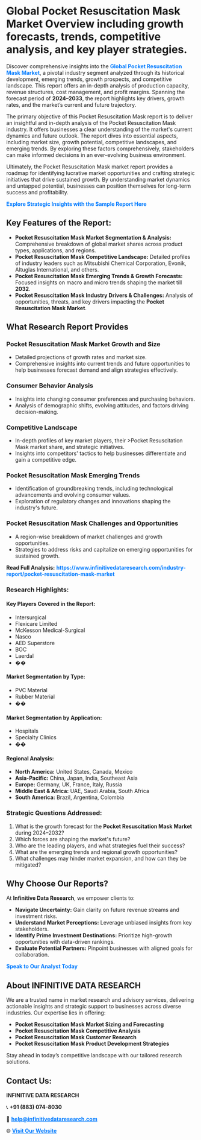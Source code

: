 <h1>Global Pocket Resuscitation Mask Market Overview including growth forecasts, trends, competitive analysis, and key player strategies.</h1>
<p>
Discover comprehensive insights into the 
<a href="https://www.infinitivedataresearch.com/industry-report/pocket-resuscitation-mask-market" rel="dofollow" style="color: #007BFF; text-decoration: none;"><strong>Global Pocket Resuscitation Mask Market</strong></a>, a pivotal industry segment analyzed through its historical development, emerging trends, growth prospects, and competitive landscape. This report offers an in-depth analysis of production capacity, revenue structures, cost management, and profit margins. Spanning the forecast period of <strong>2024–2033</strong>, the report highlights key drivers, growth rates, and the market’s current and future trajectory.
</p>
<p>
The primary objective of this Pocket Resuscitation Mask report is to deliver an insightful and in-depth analysis of the Pocket Resuscitation Mask industry. It offers businesses a clear understanding of the market's current dynamics and future outlook. The report dives into essential aspects, including market size, growth potential, competitive landscapes, and emerging trends. By exploring these factors comprehensively, stakeholders can make informed decisions in an ever-evolving business environment.
</p>
<p>
Ultimately, the Pocket Resuscitation Mask market report provides a roadmap for identifying lucrative market opportunities and crafting strategic initiatives that drive sustained growth. By understanding market dynamics and untapped potential, businesses can position themselves for long-term success and profitability.
</p>
<p>
<a href="https://www.infinitivedataresearch.com/request-sample/reportId=109829" style="color: #007BFF; text-decoration: none;"><strong>Explore Strategic Insights with the Sample Report Here</strong></a>
</p>

<h2>Key Features of the Report:</h2>
<ul>
<li><strong>Pocket Resuscitation Mask Market Segmentation & Analysis:</strong> Comprehensive breakdown of global market shares across product types, applications, and regions.</li>
<li><strong>Pocket Resuscitation Mask Competitive Landscape:</strong> Detailed profiles of industry leaders such as Mitsubishi Chemical Corporation, Evonik, Altuglas International, and others.</li>
<li><strong>Pocket Resuscitation Mask Emerging Trends & Growth Forecasts:</strong> Focused insights on macro and micro trends shaping the market till <strong>2032</strong>.</li>
<li><strong>Pocket Resuscitation Mask Industry Drivers & Challenges:</strong> Analysis of opportunities, threats, and key drivers impacting the <strong>Pocket Resuscitation Mask Market</strong>.</li>
</ul>

<h2>What Research Report Provides</h2>
<h3>Pocket Resuscitation Mask Market Growth and Size</h3>
<ul>
<li>Detailed projections of growth rates and market size.</li>
<li>Comprehensive insights into current trends and future opportunities to help businesses forecast demand and align strategies effectively.</li>
</ul>

<h3>Consumer Behavior Analysis</h3>
<ul>
<li>Insights into changing consumer preferences and purchasing behaviors.</li>
<li>Analysis of demographic shifts, evolving attitudes, and factors driving decision-making.</li>
</ul>

<h3>Competitive Landscape</h3>
<ul>
<li>In-depth profiles of key market players, their >Pocket Resuscitation Mask market share, and strategic initiatives.</li>
<li>Insights into competitors' tactics to help businesses differentiate and gain a competitive edge.</li>
</ul>

<h3>Pocket Resuscitation Mask Emerging Trends</h3>
<ul>
<li>Identification of groundbreaking trends, including technological advancements and evolving consumer values.</li>
<li>Exploration of regulatory changes and innovations shaping the industry's future.</li>
</ul>

<h3>Pocket Resuscitation Mask Challenges and Opportunities</h3>
<ul>
<li>A region-wise breakdown of market challenges and growth opportunities.</li>
<li>Strategies to address risks and capitalize on emerging opportunities for sustained growth.</li>
</ul>
<p><strong>Read Full Analysis:</strong> <a href="https://www.infinitivedataresearch.com/industry-report/pocket-resuscitation-mask-market" rel="dofollow" style="color: #007BFF; text-decoration: none;"><strong>https://www.infinitivedataresearch.com/industry-report/pocket-resuscitation-mask-market</strong></a></p>
<h3>Research Highlights:</h3>
<h4>Key Players Covered in the Report:</h4>
<ul><li>Intersurgical</li><li>Flexicare Limited</li><li>McKesson Medical-Surgical</li><li>Nasco</li><li>AED Superstore</li><li>BOC</li><li>Laerdal</li><li>��</li></ul>
<h4>Market Segmentation by Type:</h4>
<ul><li>PVC Material</li><li>Rubber Material</li><li>��</li></ul>
<h4>Market Segmentation by Application:</h4>
<ul><li>Hospitals</li><li>Specialty Clinics</li><li>��</li></ul>

<h4>Regional Analysis:</h4>
<ul>
<li><strong>North America:</strong> United States, Canada, Mexico</li>
<li><strong>Asia-Pacific:</strong> China, Japan, India, Southeast Asia</li>
<li><strong>Europe:</strong> Germany, UK, France, Italy, Russia</li>
<li><strong>Middle East & Africa:</strong> UAE, Saudi Arabia, South Africa</li>
<li><strong>South America:</strong> Brazil, Argentina, Colombia</li>
</ul>

<h3>Strategic Questions Addressed:</h3>
<ol>
<li>What is the growth forecast for the <strong>Pocket Resuscitation Mask Market</strong> during 2024–2032?</li>
<li>Which forces are shaping the market's future?</li>
<li>Who are the leading players, and what strategies fuel their success?</li>
<li>What are the emerging trends and regional growth opportunities?</li>
<li>What challenges may hinder market expansion, and how can they be mitigated?</li>
</ol>

<h2>Why Choose Our Reports?</h2>
<p>At <strong>Infinitive Data Research</strong>, we empower clients to:</p>
<ul>
<li><strong>Navigate Uncertainty:</strong> Gain clarity on future revenue streams and investment risks.</li>
<li><strong>Understand Market Perceptions:</strong> Leverage unbiased insights from key stakeholders.</li>
<li><strong>Identify Prime Investment Destinations:</strong> Prioritize high-growth opportunities with data-driven rankings.</li>
<li><strong>Evaluate Potential Partners:</strong> Pinpoint businesses with aligned goals for collaboration.</li>
</ul>
<p><a href="https://www.infinitivedataresearch.com/industry-report/pocket-resuscitation-mask-market" rel="dofollow" style="color: #007BFF; text-decoration: none;"><strong>Speak to Our Analyst Today</strong></a></p>

<h2>About INFINITIVE DATA RESEARCH</h2>
<p>We are a trusted name in market research and advisory services, delivering actionable insights and strategic support to businesses across diverse industries. Our expertise lies in offering:</p>
<ul>
<li><strong>Pocket Resuscitation Mask Market Sizing and Forecasting</strong></li>
<li><strong>Pocket Resuscitation Mask Competitive Analysis</strong></li>
<li><strong>Pocket Resuscitation Mask Customer Research</strong></li>
<li><strong>Pocket Resuscitation Mask Product Development Strategies</strong></li>
</ul>
<p>Stay ahead in today’s competitive landscape with our tailored research solutions.</p>

<h2>Contact Us:</h2>
<p><strong>INFINITIVE DATA RESEARCH</strong></p>
<p>📞 <strong>+91 (883) 074-8030</strong></p>
<p>📧 <strong><a href="mailto:help@infinitivedataresearch.com" style="color: #007BFF;">help@infinitivedataresearch.com</a></strong></p>
<p>🌐 <strong><a href="https://www.infinitivedataresearch.com" rel="dofollow" style="color: #007BFF;">Visit Our Website</a></strong></p>